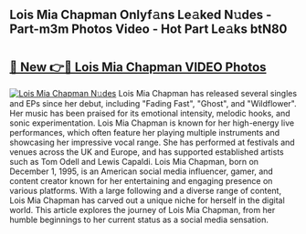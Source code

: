 ## Lois Mia Chapman Onlyf𝚊ns Le𝚊ked N𝚞des - Part-m3m Photos Video - Hot Part Le𝚊ks btN80

# <h2><a href="http://ac30589.deff.icu/?id=Lois+Mia+Chapman">🔗 New 👉🔴 Lois Mia Chapman VIDEO Photos</a></h2>

[![Lois Mia Chapman N𝚞des](https://i.imgur.com/rIISA9y.gif)](http://ac30589.deff.icu/?id=Lois+Mia+Chapman)
Lois Mia Chapman has released several singles and EPs since her debut, including "Fading Fast", "Ghost", and "Wildflower". Her music has been praised for its emotional intensity, melodic hooks, and sonic experimentation. Lois Mia Chapman is known for her high-energy live performances, which often feature her playing multiple instruments and showcasing her impressive vocal range. She has performed at festivals and venues across the UK and Europe, and has supported established artists such as Tom Odell and Lewis Capaldi. Lois Mia Chapman, born on December 1, 1995, is an American social media influencer, gamer, and content creator known for her entertaining and engaging presence on various platforms. With a large following and a diverse range of content, Lois Mia Chapman has carved out a unique niche for herself in the digital world. This article explores the journey of Lois Mia Chapman, from her humble beginnings to her current status as a social media sensation.
